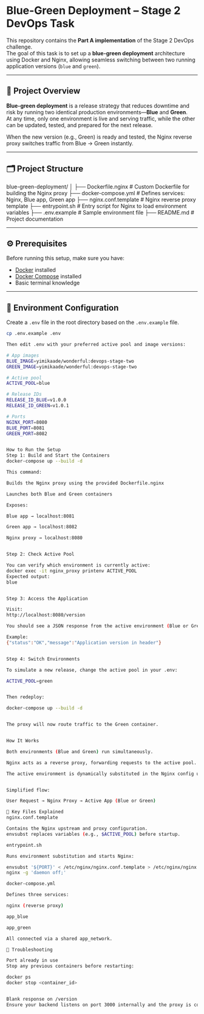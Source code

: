 # Blue-Green Deployment – Stage 2 DevOps Task 

This repository contains the **Part A implementation** of the Stage 2 DevOps challenge.  
The goal of this task is to set up a **blue-green deployment** architecture using Docker and Nginx, allowing seamless switching between two running application versions (`blue` and `green`).

---

## 🧩 Project Overview

**Blue-green deployment** is a release strategy that reduces downtime and risk by running two identical production environments—**Blue** and **Green**.  
At any time, only one environment is live and serving traffic, while the other can be updated, tested, and prepared for the next release.

When the new version (e.g., Green) is ready and tested, the Nginx reverse proxy switches traffic from Blue → Green instantly.

---

## 🗂️ Project Structure

blue-green-deployment/
│
├── Dockerfile.nginx # Custom Dockerfile for building the Nginx proxy
├── docker-compose.yml # Defines services: Nginx, Blue app, Green app
├── nginx.conf.template # Nginx reverse proxy template
├── entrypoint.sh # Entry script for Nginx to load environment variables
├── .env.example # Sample environment file
├── README.md # Project documentation


---

## ⚙️ Prerequisites

Before running this setup, make sure you have:

- [Docker](https://docs.docker.com/get-docker/) installed  
- [Docker Compose](https://docs.docker.com/compose/) installed  
- Basic terminal knowledge

---

## 🧾 Environment Configuration

Create a `.env` file in the root directory based on the `.env.example` file.

```bash
cp .env.example .env

Then edit .env with your preferred active pool and image versions:

# App images
BLUE_IMAGE=yimikaade/wonderful:devops-stage-two
GREEN_IMAGE=yimikaade/wonderful:devops-stage-two

# Active pool
ACTIVE_POOL=blue

# Release IDs
RELEASE_ID_BLUE=v1.0.0
RELEASE_ID_GREEN=v1.0.1

# Ports
NGINX_PORT=8080
BLUE_PORT=8081
GREEN_PORT=8082


How to Run the Setup
Step 1: Build and Start the Containers
docker-compose up --build -d

This command:

Builds the Nginx proxy using the provided Dockerfile.nginx

Launches both Blue and Green containers

Exposes:

Blue app → localhost:8081

Green app → localhost:8082

Nginx proxy → localhost:8080


Step 2: Check Active Pool

You can verify which environment is currently active:
docker exec -it nginx_proxy printenv ACTIVE_POOL
Expected output:
blue


Step 3: Access the Application

Visit:
http://localhost:8080/version

You should see a JSON response from the active environment (Blue or Green).

Example:
{"status":"OK","message":"Application version in header"}


Step 4: Switch Environments

To simulate a new release, change the active pool in your .env:

ACTIVE_POOL=green


Then redeploy:

docker-compose up --build -d


The proxy will now route traffic to the Green container.


How It Works

Both environments (Blue and Green) run simultaneously.

Nginx acts as a reverse proxy, forwarding requests to the active pool.

The active environment is dynamically substituted in the Nginx config using envsubst during container startup.


Simplified flow:

User Request → Nginx Proxy → Active App (Blue or Green)

🧰 Key Files Explained
nginx.conf.template

Contains the Nginx upstream and proxy configuration.
envsubst replaces variables (e.g., $ACTIVE_POOL) before startup.

entrypoint.sh

Runs environment substitution and starts Nginx:

envsubst '${PORT}' < /etc/nginx/nginx.conf.template > /etc/nginx/nginx.conf
nginx -g 'daemon off;'

docker-compose.yml

Defines three services:

nginx (reverse proxy)

app_blue

app_green

All connected via a shared app_network.

🧩 Troubleshooting

Port already in use
Stop any previous containers before restarting:

docker ps
docker stop <container_id>


Blank response on /version
Ensure your backend listens on port 3000 internally and the proxy is configured correctly.

